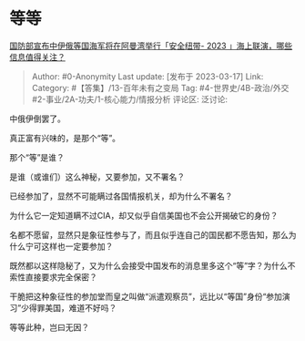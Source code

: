 # 等等
[国防部宣布中伊俄等国海军将在阿曼湾举行「安全纽带- 2023 」海上联演，哪些信息值得关注？](https://www.zhihu.com/question/589726617/answer/2940190349)

> Author: #0-Anonymity
> Last update: [发布于 2023-03-17]
> Link:
> Category: #【答集】/13-百年未有之变局
> Tag: #4-世界史/4B-政治/外交 #2-事业/2A-功夫/1-核心能力/情报分析
> 评论区:
> 泛讨论:

中俄伊倒罢了。

真正富有兴味的，是那个“等”。

那个“等”是谁？

是谁（或谁们）这么神秘，又要参加，又不署名？

已经参加了，显然不可能瞒过各国情报机关，却为什么不署名？

为什么它一定知道瞒不过CIA，却又似乎自信美国也不会公开揭破它的身份？

名都不愿留，显然只是象征性参与了，而且似乎连自己的国民都不愿告知，那么为什么宁可这样也一定要参加？

既然都以这样隐秘了，又为什么会接受中国发布的消息里多这个“等”字？为什么不索性直接要求完全保密？

干脆把这种象征性的参加堂而皇之叫做“派遣观察员”，远比以“等国”身份“参加演习”少得罪美国，难道不好吗？

等等此种，岂曰无因？
